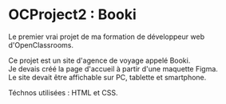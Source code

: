 # OCProject2 : Booki
Le premier vrai projet de ma formation de développeur web d'OpenClassrooms.<br/>

Ce projet est un site d'agence de voyage appelé Booki.<br/>
Je devais créé la page d'accueil à partir d'une maquette Figma.<br/>
Le site devait être affichable sur PC, tablette et smartphone.

Téchnos utilisées : HTML et CSS.
